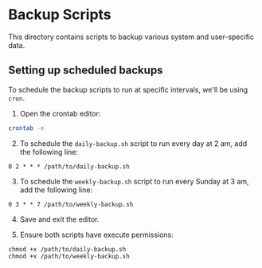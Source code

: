# Backup Scripts

This directory contains scripts to backup various system and user-specific data.

## Setting up scheduled backups

To schedule the backup scripts to run at specific intervals, we'll be using `cron`.

1. Open the crontab editor:
```bash
crontab -e
```

2. To schedule the `daily-backup.sh` script to run every day at 2 am, add the following line:
```
0 2 * * * /path/to/daily-backup.sh
```

3. To schedule the `weekly-backup.sh` script to run every Sunday at 3 am, add the following line:
``` 
0 3 * * 7 /path/to/weekly-backup.sh
```

4. Save and exit the editor.

5. Ensure both scripts have execute permissions:
```
chmod +x /path/to/daily-backup.sh
chmod +x /path/to/weekly-backup.sh

```


